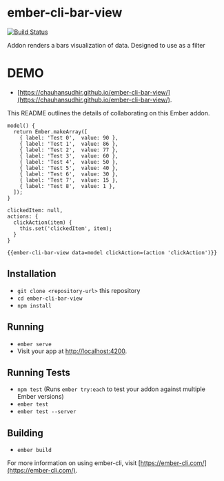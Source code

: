 # ember-cli-bar-view
[![Build Status](https://travis-ci.org/chauhansudhir/ember-cli-bar-view.svg?branch=master)](https://travis-ci.org/chauhansudhir/ember-cli-bar-view)

Addon renders a bars visualization of data. Designed to use as a filter

# DEMO
- [https://chauhansudhir.github.io/ember-cli-bar-view/](https://chauhansudhir.github.io/ember-cli-bar-view/).

This README outlines the details of collaborating on this Ember addon.

```
model() {
  return Ember.makeArray([
    { label: 'Test 0',  value: 90 },
    { label: 'Test 1',  value: 86 },
    { label: 'Test 2',  value: 77 },
    { label: 'Test 3',  value: 60 },
    { label: 'Test 4',  value: 50 },
    { label: 'Test 5',  value: 40 },
    { label: 'Test 6',  value: 30 },
    { label: 'Test 7',  value: 15 },
    { label: 'Test 8',  value: 1 },
  ]);
}

clickedItem: null,
actions: {
  clickAction(item) {
    this.set('clickedItem', item);
  }
}

{{ember-cli-bar-view data=model clickAction=(action 'clickAction')}}

```
## Installation

* `git clone <repository-url>` this repository
* `cd ember-cli-bar-view`
* `npm install`

## Running

* `ember serve`
* Visit your app at [http://localhost:4200](http://localhost:4200).

## Running Tests

* `npm test` (Runs `ember try:each` to test your addon against multiple Ember versions)
* `ember test`
* `ember test --server`

## Building

* `ember build`

For more information on using ember-cli, visit [https://ember-cli.com/](https://ember-cli.com/).
